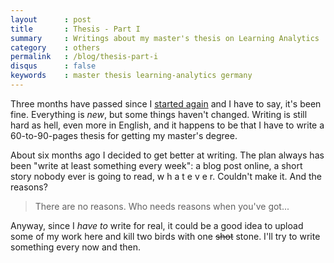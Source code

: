 ```yaml
---
layout      : post
title       : Thesis - Part I
summary     : Writings about my master's thesis on Learning Analytics
category    : others
permalink   : /blog/thesis-part-i
disqus      : false
keywords    : master thesis learning-analytics germany
---
```


Three months have passed since I [started again] and I have to say, it's been
fine. Everything is *new*, but some things haven't changed. Writing is still
hard as hell, even more in English, and it happens to be that I have to write
a 60-to-90-pages thesis for getting my master's degree.

About six months ago I decided to get better at writing. The plan always has
been "write at least something every week": a blog post online, a short
story nobody ever is going to read, w h a t e v e r.
Couldn't make it. And the reasons?

> There are no reasons. Who needs reasons when you've got...

Anyway, since I *have to* write for real, it could be a good idea
to upload some of my work here and kill two birds with one ~~shot~~ stone.
I'll try to write something every now and then.

[started again]: http://enrmarc.github.io/blog/starting-again